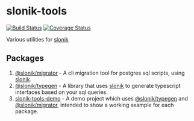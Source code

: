 # slonik-tools

[![Build Status](https://travis-ci.org/mmkal/slonik-tools.svg?branch=master)](https://travis-ci.org/mmkal/slonik-tools)
[![Coverage Status](https://coveralls.io/repos/github/mmkal/slonik-tools/badge.svg?branch=master)](https://coveralls.io/github/mmkal/slonik-tools?branch=master)

Various utilities for [slonik](https://npmjs.com/package/slonik)

## Packages

1. [@slonik/migrator](https://github.com/mmkal/slonik-tools/tree/master/packages/migrator#readme) - A cli migration tool for postgres sql scripts, using [slonik](https://npmjs.com/package/slonik).
2. [@slonik/typegen](https://github.com/mmkal/slonik-tools/tree/master/packages/typegen#readme) - A library that uses [slonik](https://npmjs.com/package/slonik) to generate typescript interfaces based on your sql queries.
3. [slonik-tools-demo](https://github.com/mmkal/slonik-tools/tree/master/packages/demo#readme) - A demo project which uses [@slonik/typegen](https://npmjs.com/package/@slonik/typegen) and [@slonik/migrator](https://npmjs.com/package/@slonik/migrator), intended to show a working example for each package.
